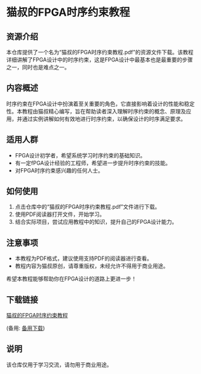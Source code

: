 # 猫叔的FPGA时序约束教程

## 资源介绍

本仓库提供了一个名为“猫叔的FPGA时序约束教程.pdf”的资源文件下载。该教程详细讲解了FPGA设计中的时序约束，这是FPGA设计中最基本也是最重要的步骤之一，同时也是难点之一。

## 内容概述

时序约束在FPGA设计中扮演着至关重要的角色，它直接影响着设计的性能和稳定性。本教程由猫叔精心编写，旨在帮助读者深入理解时序约束的概念、原理及应用，并通过实例讲解如何有效地进行时序约束，以确保设计的时序满足要求。

## 适用人群

- FPGA设计初学者，希望系统学习时序约束的基础知识。
- 有一定fPGA设计经验的工程师，希望进一步提升时序约束的技能。
- 对FPGA时序约束感兴趣的任何人士。

## 如何使用

1. 点击仓库中的“猫叔的FPGA时序约束教程.pdf”文件进行下载。
2. 使用PDF阅读器打开文件，开始学习。
3. 结合实际项目，尝试应用教程中的知识，提升自己的FPGA设计能力。

## 注意事项

- 本教程为PDF格式，建议使用支持PDF的阅读器进行查看。
- 教程内容为猫叔原创，请尊重版权，未经允许不得用于商业用途。

希望本教程能够帮助你在FPGA设计的道路上更进一步！

## 下载链接
[猫叔的FPGA时序约束教程](https://pan.quark.cn/s/adf11049d5d5) 

(备用: [备用下载](https://pan.baidu.com/s/1sCMx1fvhRWYTxTteXt9qbw?pwd=1234))

## 说明

该仓库仅用于学习交流，请勿用于商业用途。

